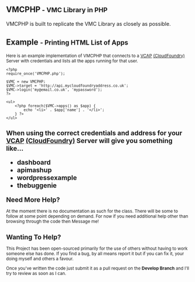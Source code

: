 VMCPHP<small> - VMC Library in PHP</small>
-

VMCPHP is built to replicate the VMC Library as closely as possible.

Example <small>- Printing HTML List of Apps
-
Here is an example implementation of VMCPHP that connects to a [VCAP](https://github.com/CloudFoundry/vcap) [(CloudFoundry)](http://cloudfoundry.com) Server with credentials and lists all the apps running for that user.

	<?php
	require_once('VMCPHP.php');
	
	$VMC = new VMCPHP;
	$VMC->target = 'http://api.mycloudfoundryaddress.co.uk';
	$VMC->login('my@email.co.uk', 'mypassword');
	?>
	
	<ul>
		<?php foreach($VMC->apps() as $app) {
			echo '<li>' . $app['name'] . '</li>';
		} ?>
	</ul>
When using the correct credentials and address for your [VCAP](https://github.com/CloudFoundry/vcap) [(CloudFoundry)](http://cloudfoundry.com) Server will give you something like…
	<ul>
		<li>dashboard</li>
		<li>apimashup</li>
		<li>wordpressexample</li>
		<li>thebuggenie</li>
	</ul>
Need More Help?
-
At the moment there is no documentation as such for the class. There will be some to follow at some point depending on demand. For now if you need additional help other than browsing through the code then Message me!

Wanting To Help?
-
This Project has been open-sourced primarily for the use of others without having to work someone else has done. If you find a bug, by all means report it but if you can fix it, your doing myself and others a favour.

Once you've written the code just submit it as a pull request on the <b>Develop Branch</b> and I'll try to review as soon as I can.